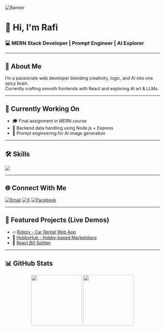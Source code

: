 ![Banner](https://github.com/user-attachments/assets/642f8717-455e-40ce-abe1-46e4635e79e0)

# 👋 Hi, I'm Rafi

### 💻 MERN Stack Developer | Prompt Engineer | AI Explorer

---

## 🧠 About Me

I’m a passionate web developer blending creativity, logic, and AI into one spicy brain.  
Currently crafting smooth frontends with React and exploring AI art & LLMs.

---

## 🚀 Currently Working On
- 🎓 Final assignment in MERN course
- 🔗 Backend data handling using Node.js + Express
- 🧠 Prompt engineering for AI image generation

---

## 🛠️ Skills

<p align="left">
  <img src="https://skillicons.dev/icons?i=react,nodejs,express,mongodb,firebase,tailwind,js,html,css" />
</p>

---

## 🌐 Connect With Me

[![Email](https://img.shields.io/badge/Email-D14836?style=for-the-badge&logo=gmail&logoColor=white)](mailto:farhannahbubrafi@gmail.com)
[![X](https://img.shields.io/badge/X-000000?style=for-the-badge&logo=twitter&logoColor=white)](https://x.com/FMRaafi)
[![Facebook](https://img.shields.io/badge/Facebook-1877F2?style=for-the-badge&logo=facebook&logoColor=white)](https://facebook.com/md.rafi669)

---

## 🧪 Featured Projects (Live Demos)

- 🔥 [Ridezy - Car Rental Web App](https://ridezy-f8c9c.web.app/)
- 🧵 [HobbyHub - Hobby-based Marketplace](https://hobby-hub-1549a.web.app/)
- 💸 [React Bill Splitter](https://react-bill-98a27.web.app/)

---

## 📊 GitHub Stats

<p align="center">
  <img src="https://github-readme-stats.vercel.app/api?username=rafirono13&show_icons=true&theme=radical" height="165">
  <img src="https://github-readme-streak-stats.herokuapp.com/?user=rafirono13&theme=radical" height="165"/>
</p>


